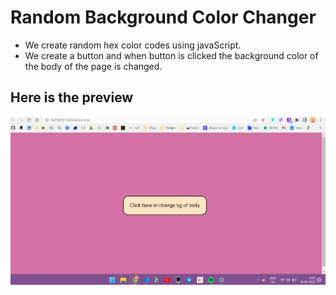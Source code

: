 # Random Background Color Changer
- We create random hex color codes using javaScript.
- We create a button and when button is clicked the background color of the body of the page is changed.
  
## Here is the preview
  ![](Image.png)


